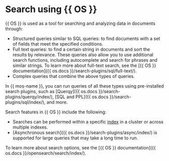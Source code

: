 # Search using {{ OS }}

{{ OS }} is used as a tool for searching and analyzing data in documents through:

* Structured queries similar to SQL queries: to find documents with a set of fields that meet the specified conditions.
* Full text queries: to find a certain string in documents and sort the results by relevance. These queries also allow you to use additional search functions, including autocomplete and search for phrases and similar strings. To learn more about full-text search, see the [{{ OS }} documentation]({{ os.docs }}/search-plugins/sql/full-text/).
* Complex queries that combine the above types of queries.

In {{ mos-name }}, you can run queries of all these types using pre-installed search plugins, such as [Querqy]({{ os.docs }}/search-plugins/querqy/index/), [SQL and PPL]({{ os.docs }}/search-plugins/sql/index/), and more.

Search features in {{ OS }} include the following:

* Searches can be performed within a specific [index](indexing.md) in a cluster or across multiple indexes.
* [Asynchronous search]({{ os.docs }}/search-plugins/async/index/) is supported for large queries that may take a long time to run.

To learn more about search options, see the [{{ OS }} documentation]({{ os.docs }}/opensearch/search/index/).
